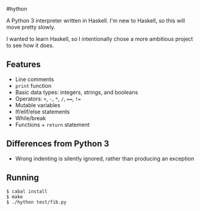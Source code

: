 #hython

A Python 3 interpreter written in Haskell. I'm new to Haskell, so this will move pretty slowly.

I wanted to learn Haskell, so I intentionally chose a more ambitious project to see how it does.

## Features

* Line comments
* `print` function
* Basic data types: integers, strings, and booleans
* Operators: `+`, `-`, `*`, `/`, `==`, `!=`
* Mutable variables
* If/elif/else statements
* While/break
* Functions + `return` statement

## Differences from Python 3

* Wrong indenting is silently ignored, rather than producing an exception

## Running
    $ cabal install
    $ make
    $ ./hython test/fib.py
